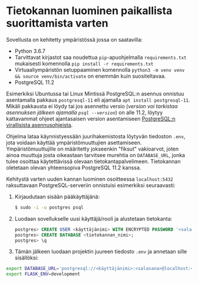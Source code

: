# Tietokannan luominen paikallista suorittamista varten
Sovellusta on kehitetty ympäristössä jossa on saatavilla:
 - Python 3.6.7
  - Tarvittavat kirjastot saa noudettua `pip`-apuohjelmalla `requirements.txt` mukaisesti komennolla `pip install -r requirements.txt`
  - Virtuaaliympäristön setuppaaminen komennolla `python3 -m venv venv && source venv/bin/activate` on enemmän kuin suositeltavaa.
 - PostgreSQL 11.2

Esimerkiksi Ubuntussa tai Linux Mintissä PostgreSQL:n asennus onnistuu asentamalla pakkaus `postgresql-11` eli ajamalla `apt install postgresql-11`. Mikäli pakkausta ei löydy tai jos asennettu versio (*version voi tarkistaa asennuksen jälkeen ajamalla `psql --version`*) on alle 11.2, löytyy kattavammat ohjeet ajantasaisen version asentamiseen [PostgreSQL:n virallisista asennusohjeista](https://www.postgresql.org/download/linux/ubuntu/).

Ohjelma lataa käynnistyessään juurihakemistosta löytyvän tiedoston `.env`, jota voidaan käyttää ympäristömuuttujien asettamiseen. Ympäristömuuttujille on määritetty jokseenkin "fiksut" vakioarvot, joten ainoa muuttuja josta oikeastaan tarvitsee murehtia on `DATABASE_URL`, jonka tulee osoittaa käytettävissä olevaan tietokantapalvelimeen. Tietokannan oletetaan olevan yhteensopiva PostgreSQL 11.2 kanssa.

Kehitystä varten uuden kannan luominen osoitteessa `localhost:5432` raksuttavaan PostgreSQL-serveriin onnistuisi esimerkiksi seuraavasti:

 1. Kirjaudutaan sisään pääkäyttäjänä:
    ```sh
    $ sudo -i -u postgres psql
    ```
 2. Luodaan sovellukselle uusi käyttäjä/rooli ja alustetaan tietokanta:
    ```sql
    postgres> CREATE USER <käyttäjänimi> WITH ENCRYPTED PASSWORD '<salasana>';
    postgres> CREATE DATABASE <tietokannan_nimi>;
    postgres> \q
    ```
 3. Tämän jälkeen luodaan projektin juureen tiedosto `.env` ja annetaan sille sisällöksi: 
  ```sh
  export DATABASE_URL='postgresql://<käyttäjänimi>:<salasana>@localhost:<titokantapalvelimen portti>/<tietokannan_nimi>'
  export FLASK_ENV=development
  ```
